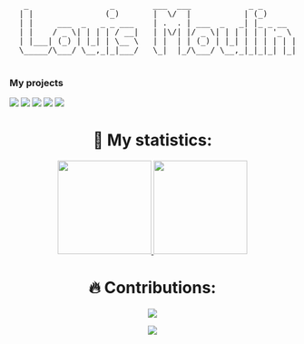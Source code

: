 <pre>
   _                 _        ___  ___            _ _       
  | |               (_)       |  \/  |           | (_)      
  | |     ___  _   _ _ ___    | .  . | ___  _   _| |_ _ __  
  | |    / _ \| | | | / __|   | |\/| |/ _ \| | | | | | '_ \ 
  | |___| (_) | |_| | \__ \   | |  | | (_) | |_| | | | | | |
  \_____/\___/ \__,_|_|___/   \_|  |_/\___/ \__,_|_|_|_| |_|  ( ͡° ͜ʖ ͡°)
                                                                                                                                  
</pre>

### My projects
[![](https://img.shields.io/badge/-🌍%20Odyssey-000)](https://github.com/MoulinLouis/ODYSSEY)
[![](https://img.shields.io/badge/-🐲%20pwa%20slides-000)](https://github.com/MoulinLouis/pwa-slides)
[![](https://img.shields.io/badge/-💻%20cryptodex%20cli-000)](https://github.com/MoulinLouis/cryptodex)
[![](https://img.shields.io/badge/-🎮%20ubapbap-000)](https://github.com/MoulinLouis/ubapbap)
[![](https://img.shields.io/badge/-🚫%20easy%20twitch%20adblocker-000)](https://github.com/MoulinLouis/Easy-TwitchAdBlocker)

<h1 align="center"> 🤯 My statistics: </h1>

<p align="center">
  <a href="https://github.com/MoulinLouis">
    <img src="https://github-readme-stats.vercel.app/api?username=MoulinLouis&show_icons=true&text_color=000&icon_color=000&bg_color=0,ffffff,c64dff&theme=graywhite" height="165">
  </a>
  <a href="https://github.com/MoulinLouis">
    <img src="https://github-readme-stats.vercel.app/api/top-langs/?username=MoulinLouis&layout=compact&text_color=000&icon_color=fff&bg_color=0,c64dff,ffffff&theme=graywhite"  height="165">
  </a>
</p>
<h1 align="center"> 🔥 Contributions: </h1>
<p align="center">
  <a href="https://github.com/MoulinLouis">
    <img src="http://github-readme-streak-stats.herokuapp.com?user=MoulinLouis&theme=react&background=0d1117&border=666">
  </a>
</p>

<div align="center">
  <a href="https://github.com/MoulinLouis">
    <img src="https://shields-io-visitor-counter.herokuapp.com/badge?page=MoulinLouis.MoulinLouis&style=for-the-badge">
  <a>
</div>
